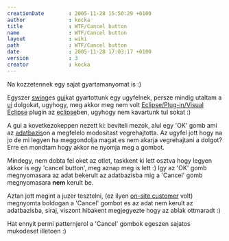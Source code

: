 ```yaml
---
creationDate        : 2005-11-28 15:50:29 +0100 
author              : kocka 
title               : WTF/Cancel button 
name                : WTF/Cancel button 
layout              : wiki 
path                : WTF/Cancel button 
date                : 2005-11-28 17:03:17 +0100 
version             : 3 
creator             : kocka 
---
```

Na kozzetennek egy sajat gyartamanyomat is :)

Egyszer [swing](../Swing.html)es [gui](../gui.html)kat gyartottunk egy ugyfelnek, persze mindig utaltam a [ui](../Missing.html) dolgokat, ugyhogy, meg akkor meg nem volt [Eclipse/Plug-in/Visual Eclipse](../Eclipse/Plug-in/Visual%20Eclipse.html) plugin az [eclipse](../Eclipse.html)ben, ugyhogy nem kavartunk tul sokat :)

A gui a kovetkezokeppen nezett ki: beviteli mezok, alul egy 'OK' gomb ami az [adatbazis](../Adatbazis.html)on a megfelelo modositast vegrehajtotta. Az ugyfel jott hogy na jo de mi legyen ha meggondolja magat es nem akarja vegrehajtani a dolgot? Erre en mondtam hogy akkor ne nyomja meg a gombot.

Mindegy, nem dobta fel oket az otlet, taskkent ki lett osztva hogy legyen akkor is egy  'cancel button', meg aznap meg is lett :) Igy az 'OK' gomb megnyomasara az adat bekerult az adatbazisba mig a 'Cancel' gomb megnyomasara __nem__ kerult be.

Aztan jott megint a juzer tesztelni, (ez ilyen [on-site customer](../on-site%20customer.html) volt) megnyomta boldogan a 'Cancel' gombot es az adat nem kerult az adatbazisba, siraj, viszont hibakent megjegyezte hogy az ablak ottmaradt :)

Hat ennyit permi patternjerol a 'Cancel' gombok egeszen sajatos mukodeset illetoen :) 
